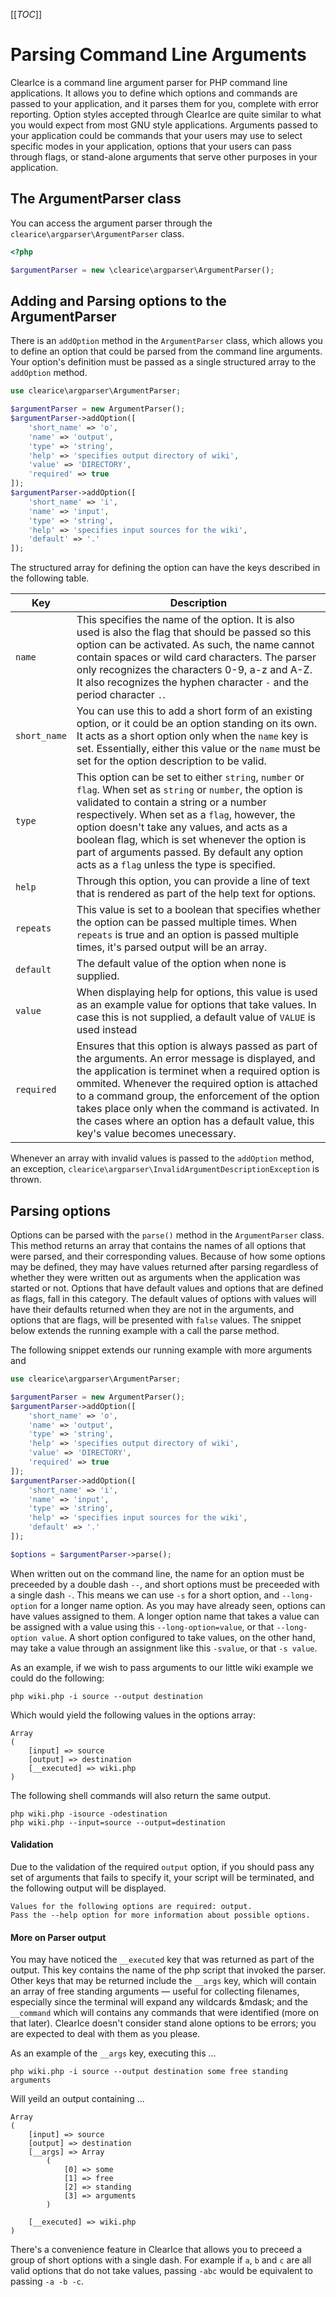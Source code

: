 [[_TOC_]]

Parsing Command Line Arguments
==============================
ClearIce is a command line argument parser for PHP command line applications. It allows you to define which options and commands are passed to your application, and it parses them for you, complete with error reporting. Option styles accepted through ClearIce are quite similar to what you would expect from most GNU style applications. Arguments passed to your application could be commands that your users may use to select specific modes in your application, options that your users can pass through flags, or stand-alone arguments that serve other purposes in your application. 

The ArgumentParser class
-------------------------
You can access the argument parser through the `clearice\argparser\ArgumentParser` class.

````php
<?php

$argumentParser = new \clearice\argparser\ArgumentParser();

````

Adding and Parsing options to the ArgumentParser
------------------------------------
There is an `addOption` method in the `ArgumentParser` class, which allows you to define an option that could be parsed from the command line arguments. Your option's definition must be passed as a single structured array to the `addOption` method. 

````php
use clearice\argparser\ArgumentParser;

$argumentParser = new ArgumentParser();
$argumentParser->addOption([
    'short_name' => 'o',
    'name' => 'output',
    'type' => 'string',
    'help' => 'specifies output directory of wiki',
    'value' => 'DIRECTORY',
    'required' => true
]);
$argumentParser->addOption([
    'short_name' => 'i',
    'name' => 'input',
    'type' => 'string',
    'help' => 'specifies input sources for the wiki',
    'default' => '.'
]);
````

The structured array for defining the option can have the keys described in the following table.

|Key            | Description |
|----           |-------------|
|`name`         | This specifies the name of the option. It is also used is also the flag that should be passed so this option can be activated. As such, the name cannot contain spaces or wild card characters. The parser only recognizes the characters 0-9, a-z and A-Z. It also recognizes the hyphen character `-` and the period character `.`.|
|`short_name`   | You can use this to add a short form of an existing option, or it could be an option standing on its own. It acts as a short option only when the `name` key is set. Essentially, either this value or the `name` must be set for the option description to be valid.|
|`type`         | This option can be set to either `string`, `number` or `flag`. When set as `string` or `number`, the option is validated to contain a string or a number respectively. When set as a `flag`, however, the option doesn't take any values, and acts as a boolean flag, which is set whenever the option is part of arguments passed. By default any option acts as a `flag` unless the type is specified.|
|`help`         | Through this option, you can provide a line of text that is rendered as part of the help text for options. |
|`repeats`      | This value is set to a boolean that specifies whether the option can be passed multiple times. When `repeats` is true and an option is passed multiple times, it's parsed output will be an array. |
|`default`      | The default value of the option when none is supplied. |
|`value`        | When displaying help for options, this value is used as an example value for options that take values. In case this is not supplied, a default value of `VALUE` is used instead|
|`required`     | Ensures that this option is always passed as part of the arguments. An error message is displayed, and the application is terminet when a required option is ommited. Whenever the required option is attached to a command group, the enforcement of the option takes place only when the command is activated. In the cases where an option has a default value, this key's value becomes unecessary.|

Whenever an array with invalid values is passed to the `addOption` method, an exception, `clearice\argparser\InvalidArgumentDescriptionException` is thrown.

Parsing options
---------------
Options can be parsed with the  `parse()` method in the `ArgumentParser` class. This method returns an array that contains the names of all options that were parsed, and their corresponding values. Because of how some options may be defined, they may have values returned after parsing regardless of whether they were written out as arguments when the application was started or not. Options that have default values and options that are defined as flags, fall in this category. The default values of options with values will have their defaults returned when they are not in the arguments, and options that are flags, will be presented with `false` values. The snippet below extends the running example with a call the parse method.

The following snippet extends our running example with more arguments and 

````php
use clearice\argparser\ArgumentParser;

$argumentParser = new ArgumentParser();
$argumentParser->addOption([
    'short_name' => 'o',
    'name' => 'output',
    'type' => 'string',
    'help' => 'specifies output directory of wiki',
    'value' => 'DIRECTORY',
    'required' => true
]);
$argumentParser->addOption([
    'short_name' => 'i',
    'name' => 'input',
    'type' => 'string',
    'help' => 'specifies input sources for the wiki',
    'default' => '.'
]);

$options = $argumentParser->parse();
````

When written out on the command line, the name for an option must be preceeded by a double dash `--`, and short options must be preceeded with a single dash `-`. This means we can use `-s` for a short option, and `--long-option` for a longer name option. As you may have already seen, options can have values assigned to them. A longer option name that takes a value can be assigned with a value using this `--long-option=value`, or that `--long-option value`. A short option configured to take values, on the other hand, may take a value through an assignment like this `-svalue`, or that `-s value`. 

As an example, if we wish to pass arguments to our little wiki example we could do the following:

    php wiki.php -i source --output destination

Which would yield the following values in the options array:

    Array
    (
        [input] => source
        [output] => destination
        [__executed] => wiki.php
    )

The following shell commands will also return the same output.

    php wiki.php -isource -odestination
    php wiki.php --input=source --output=destination

#### Validation
Due to the validation of the required `output` option, if you should pass any set of arguments that fails to specify it, your script will be terminated, and the following output will be displayed.

    Values for the following options are required: output.
    Pass the --help option for more information about possible options.


#### More on Parser output
You may have noticed the `__executed` key that was returned as part of the output. This key contains the name of the php script that invoked the parser. Other keys that may be returned include the `__args` key, which will contain an array of free standing arguments &mdash; useful for collecting filenames, especially since the terminal will expand any wildcards &mdask; and the `__command` which will contains any commands that were identified (more on that later). ClearIce doesn't consider stand alone options to be errors; you are expected to deal with them as you please.

As an example of the `__args` key, executing this ...

    php wiki.php -i source --output destination some free standing arguments

Will yeild an output containing ...

    Array
    (
        [input] => source
        [output] => destination
        [__args] => Array
            (
                [0] => some
                [1] => free
                [2] => standing
                [3] => arguments
            )

        [__executed] => wiki.php
    )


There's a convenience feature in ClearIce that allows you to preceed a group of short options with a single dash. For example if `a`, `b` and `c` are all valid options that do not take values, passing `-abc` would be equivalent to passing `-a -b -c`.





